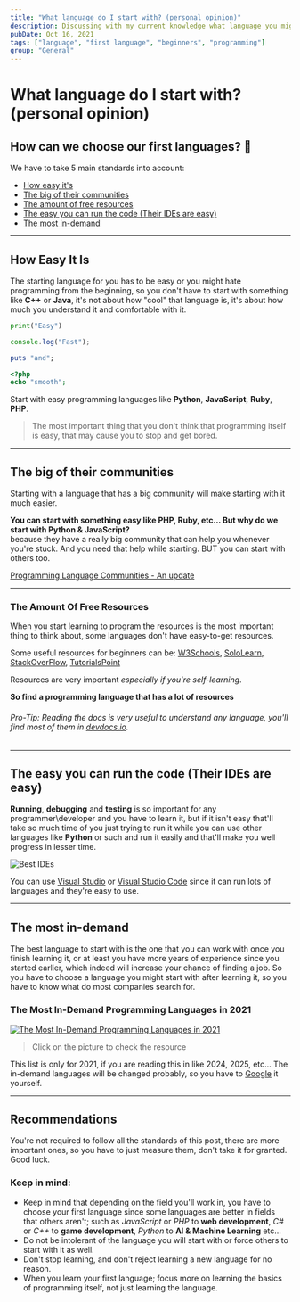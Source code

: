 ```yaml
---
title: "What language do I start with? (personal opinion)"
description: Discussing with my current knowledge what language you might start with and how do you deside in my very personal opinion
pubDate: Oct 16, 2021
tags: ["language", "first language", "beginners", "programming"]
group: "General"
---
```


# What language do I start with? (personal opinion)

## How can we choose our first languages? 🤔

We have to take 5 main standards into account:

- [How easy it's](#how-easy)
- [The big of their communities](#communities)
- [The amount of free resources](#resources)
- [The easy you can run the code (Their IDEs are easy)](#IDE)
- [The most in-demand](#in-demand)

---

## How Easy It Is

The starting language for you has to be easy or you might hate programming from the beginning, so you don't have to start with something like **C++** or **Java**, it's not about how "cool" that language is, it's about how much you understand it and comfortable with it.

```py
print("Easy")
```

```js
console.log("Fast");
```

```ruby
puts "and";
```

```php
<?php
echo "smooth";
```

Start with easy programming languages like **Python**, **JavaScript**, **Ruby**, **PHP**.

> The most important thing that you don't think that programming itself is easy, that may cause you to stop and get bored.

---

## The big of their communities <a name="communities"></a>

Starting with a language that has a big community will make starting with it much easier.

**You can start with something easy like PHP, Ruby, etc... But why do we start with Python & JavaScript?**  
because they have a really big community that can help you whenever you're stuck. And you need that help while starting. BUT you can start with others too.

[Programming Language Communities - An update](https://dev.to/slashdatahq/programming-language-communities-an-update-2pk9)

---

### The Amount Of Free Resources

When you start learning to program the resources is the most important thing to think about, some languages don't have easy-to-get resources.

Some useful resources for beginners can be: [W3Schools](https://www.w3schools.com/), [SoloLearn](http://sololearn.com/), [StackOverFlow](https://stackoverflow.com/), [TutorialsPoint](https://www.tutorialspoint.com/)

Resources are very important _especially if you're self-learning_.

**So find a programming language that has a lot of resources**

###### Pro-Tip: Reading the docs is very useful to understand any language, you'll find most of them in [devdocs.io](https://devdocs.io/).

---

## The easy you can run the code (Their IDEs are easy) <a name="IDE"></a>

**Running**, **debugging** and **testing** is so important for any programmer\developer and you have to learn it, but if it isn't easy that'll take so much time of you just trying to run it while you can use other languages like **Python** or such and run it easily and that'll make you well progress in lesser time.

![Best IDEs](https://dev-to-uploads.s3.amazonaws.com/uploads/articles/5tin5pv53v2sfz9jmzir.png)

You can use [Visual Studio](https://visualstudio.microsoft.com/) or [Visual Studio Code](https://code.visualstudio.com/) since it can run lots of languages and they're easy to use.

---

## The most in-demand <a name="in-demand"></a>

The best language to start with is the one that you can work with once you finish learning it, or at least you have more years of experience since you started earlier, which indeed will increase your chance of finding a job.
So you have to choose a language you might start with after learning it, so you have to know what do most companies search for.

### The Most In-Demand Programming Languages in 2021

[![The Most In-Demand Programming Languages in 2021](https://cdn.ucberkeleybootcamp.com/wp-content/uploads/sites/106/2020/12/most-demand-programming-languages-2021-1017x1024.jpg)](https://bootcamp.berkeley.edu/blog/most-in-demand-programming-languages/)

> Click on the picture to check the resource

This list is only for 2021, if you are reading this in like 2024, 2025, etc... The in-demand languages will be changed probably, so you have to [Google](https://www.google.com/search?q=most-in-demand-programming-languages&rlz=1C1CHBD_arEG952EG952&oq=most-in-demand-programming-languages&aqs=chrome..69i57j69i60.666j0j7&sourceid=chrome&ie=UTF-8) it yourself.

---

## Recommendations

You're not required to follow all the standards of this post, there are more important ones, so you have to just measure them, don't take it for granted. Good luck.

### Keep in mind:

- Keep in mind that depending on the field you'll work in, you have to choose your first language since some languages are better in fields that others aren't; such as _JavaScript_ or _PHP_ to **web development**, _C#_ or _C++_ to **game development**, _Python_ to **AI & Machine Learning** etc...
- Do not be intolerant of the language you will start with or force others to start with it as well.
- Don't stop learning, and don't reject learning a new language for no reason.
- When you learn your first language; focus more on learning the basics of programming itself, not just learning the language.
